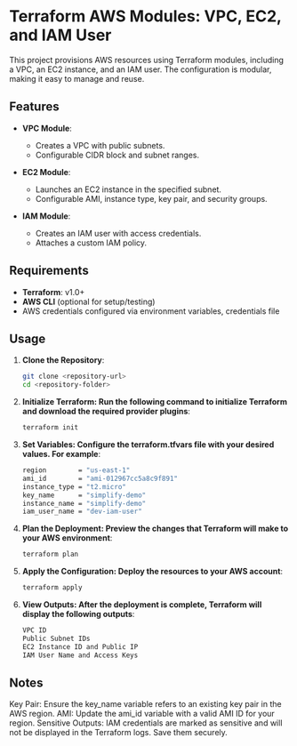 # Terraform AWS Modules: VPC, EC2, and IAM User

This project provisions AWS resources using Terraform modules, including a VPC, an EC2 instance, and an IAM user. The configuration is modular, making it easy to manage and reuse.

## Features

- **VPC Module**:
  - Creates a VPC with public subnets.
  - Configurable CIDR block and subnet ranges.
  
- **EC2 Module**:
  - Launches an EC2 instance in the specified subnet.
  - Configurable AMI, instance type, key pair, and security groups.
  
- **IAM Module**:
  - Creates an IAM user with access credentials.
  - Attaches a custom IAM policy.

## Requirements

- **Terraform**: v1.0+
- **AWS CLI** (optional for setup/testing)
- AWS credentials configured via environment variables, credentials file

## Usage

1. **Clone the Repository**:
   ```bash
   git clone <repository-url>
   cd <repository-folder>

2. **Initialize Terraform: Run the following command to initialize Terraform and download the required provider plugins**:
   ```bash
   terraform init

3. **Set Variables: Configure the terraform.tfvars file with your desired values. For example**:
   ```bash
   region        = "us-east-1"
   ami_id        = "ami-012967cc5a8c9f891"
   instance_type = "t2.micro"
   key_name      = "simplify-demo"
   instance_name = "simplify-demo"
   iam_user_name = "dev-iam-user"

4. **Plan the Deployment: Preview the changes that Terraform will make to your AWS environment**:
   ```bash
   terraform plan

5. **Apply the Configuration: Deploy the resources to your AWS account**:
   ```bash
   terraform apply

6. **View Outputs: After the deployment is complete, Terraform will display the following outputs**:
   ```bash
   VPC ID
   Public Subnet IDs
   EC2 Instance ID and Public IP
   IAM User Name and Access Keys

## Notes

Key Pair: Ensure the key_name variable refers to an existing key pair in the AWS region.
AMI: Update the ami_id variable with a valid AMI ID for your region.
Sensitive Outputs: IAM credentials are marked as sensitive and will not be displayed in the Terraform logs. Save them securely.